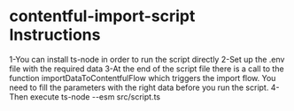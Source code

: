 # contentful-import-script Instructions
1-You can install ts-node in order to run the script directly
2-Set up the .env file with the required data
3-At the end of the script file there is a call to the function importDataToContentfulFlow which triggers the import flow.
  You need to fill the parameters with the right data before you run the script.
4-Then execute ts-node --esm src/script.ts